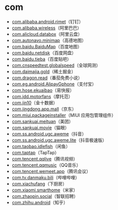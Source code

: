 # com

- [com.alibaba.android.rimet](./com.alibaba.android.rimet/readme.md)（钉钉）
- [com.alibaba.wireless](./com.alibaba.wireless/readme.md)（阿里巴巴）
- [com.alicloud.databox](./com.alicloud.databox/readme.md)（阿里云盘）
- [com.autonavo.minimap](./com.autonavi.minimap/readme.md)（高德地图）
- [com.baidu.BaiduMap](./com.baidu.BaiduMap/readme.md)（百度地图）
- [com.baidu.netdisk](./com.baidu.netdisk/readme.md)（百度网盘）
- [com.baidu.tieba](./com.baidu.tieba/readme.md)（百度贴吧）
- [com.cnspeedtest.globalspeed](./com.cnspeedtest.globalspeed/readme.md)（全球网测）
- [com.daimajia.gold](./com.daimajia.gold/readme.md)（稀土掘金）
- [com.dragon.read](./com.dragon.read/readme.md)（番茄免费小说）
- [com.eg.android.AlipayGphone](./com.eg.android.AlipayGphone/readme.md)（支付宝）
- [com.hose.ekuaibao](./com.hose.ekuaibao/readme.md)（易快报）
- [com.jdd.motorfans](./com.jdd.motorfans/readme.md)（摩托范）
- [com.jin10](./com.jin10/readme.md)（金十数据）
- [com.jingdong.app.mall](./com.jingdong.app.mall/readme.md)（京东）
- [com.miui.packageinstaller](./com.miui.packageinstaller/readme.md)（MIUI 应用包管理组件）
- [com.sankuai.meituan](./com.sankuai.meituan/readme.md)（美团）
- [com.sankuai.movie](./com.sankuai.movie/readme.md)（猫眼）
- [com.ss.android.ugc.aweme](./com.ss.android.ugc.aweme/readme.md)（抖音）
- [com.ss.android.ugc.aweme.lite](./com.ss.android.ugc.aweme.lite/readme.md)（抖音极速版）
- [com.taobao.idlefish](./com.taobao.idlefish/readme.md)（闲鱼）
- [com.taptap](./com.taptap/readme.md)（TapTap）
- [com.tencent.qqlive](./com.tencent.qqlive/readme.md)（腾讯视频）
- [com.tencent.qqmusic](./com.tencent.qqmusic/readme.md)（QQ音乐）
- [com.tencent.wemeet.app](./com.tencent.wemeet.app/readme.md)（腾讯会议）
- [com.tv.danmaku.bili](./com.tv.danmaku.bili/readme.md)（哔哩哔哩）
- [com.xiachufang](./com.xiachufang/readme.md)（下厨房）
- [com.xiaomi.smarthome](./com.xiaomi.smarthome/readme.md)（米家）
- [com.zhaopin.social](./com.zhaopin.social/readme.md)（智联招聘）
- [com.zhihu.android](./com.zhihu.android/readme.md)（知乎）
